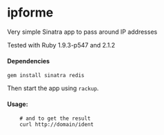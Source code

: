 ipforme
=======

Very simple Sinatra app to pass around IP addresses

Tested with Ruby 1.9.3-p547 and 2.1.2

#### Dependencies

``` gem install sinatra redis ```

Then start the app using `rackup`.

#### Usage: 

``` curl -sF 'hostip=ident_4.3.3.3' http://domain/ > /dev/null
    # and to get the result 
    curl http://domain/ident
```
